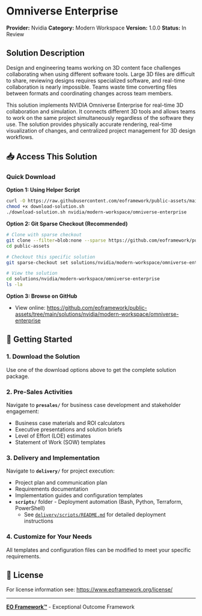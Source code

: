 # Omniverse Enterprise

**Provider:** Nvidia
**Category:** Modern Workspace
**Version:** 1.0.0
**Status:** In Review

## Solution Description

Design and engineering teams working on 3D content face challenges collaborating when using different software tools. Large 3D files are difficult to share, reviewing designs requires specialized software, and real-time collaboration is nearly impossible. Teams waste time converting files between formats and coordinating changes across team members.

This solution implements NVIDIA Omniverse Enterprise for real-time 3D collaboration and simulation. It connects different 3D tools and allows teams to work on the same project simultaneously regardless of the software they use. The solution provides physically accurate rendering, real-time visualization of changes, and centralized project management for 3D design workflows.


## 📥 Access This Solution

### Quick Download

**Option 1: Using Helper Script**
```bash
curl -O https://raw.githubusercontent.com/eoframework/public-assets/main/download-solution.sh
chmod +x download-solution.sh
./download-solution.sh nvidia/modern-workspace/omniverse-enterprise
```

**Option 2: Git Sparse Checkout (Recommended)**
```bash
# Clone with sparse checkout
git clone --filter=blob:none --sparse https://github.com/eoframework/public-assets.git
cd public-assets

# Checkout this specific solution
git sparse-checkout set solutions/nvidia/modern-workspace/omniverse-enterprise

# View the solution
cd solutions/nvidia/modern-workspace/omniverse-enterprise
ls -la
```

**Option 3: Browse on GitHub**
- View online: https://github.com/eoframework/public-assets/tree/main/solutions/nvidia/modern-workspace/omniverse-enterprise

## 🚀 Getting Started

### 1. Download the Solution
Use one of the download options above to get the complete solution package.

### 2. Pre-Sales Activities
Navigate to **`presales/`** for business case development and stakeholder engagement:
- Business case materials and ROI calculators
- Executive presentations and solution briefs
- Level of Effort (LOE) estimates
- Statement of Work (SOW) templates

### 3. Delivery and Implementation
Navigate to **`delivery/`** for project execution:
- Project plan and communication plan
- Requirements documentation
- Implementation guides and configuration templates
- **`scripts/`** folder - Deployment automation (Bash, Python, Terraform, PowerShell)
  - See [`delivery/scripts/README.md`](delivery/scripts/README.md) for detailed deployment instructions

### 4. Customize for Your Needs
All templates and configuration files can be modified to meet your specific requirements.

## 📄 License

For license information see: https://www.eoframework.org/license/

---

**[EO Framework™](https://eoframework.org)** - Exceptional Outcome Framework
